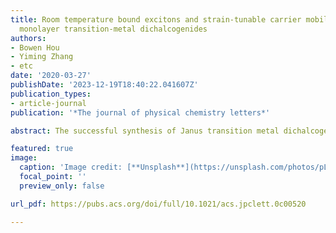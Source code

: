 ```yaml
---
title: Room temperature bound excitons and strain-tunable carrier mobilities in Janus
  monolayer transition-metal dichalcogenides
authors:
- Bowen Hou
- Yiming Zhang
- etc
date: '2020-03-27'
publishDate: '2023-12-19T18:40:22.041607Z'
publication_types:
- article-journal
publication: '*The journal of physical chemistry letters*'

abstract: The successful synthesis of Janus transition metal dichalcogenides offers new opportunities in two-dimensional materials due to its novel properties induced by structural mirror asymmetry. Herein, by using the first-principle calculations, the thermodynamical stability for monolayers MoSSe and WSSe is demonstrated by phonon dispersion with no imaginary frequencies. No longitudinal optical–transverse optical (LO–TO) splitting exists at the Γ point and phonon frequencies are red-shifted, since the 2D Coulomb screening effect is introduced to eliminate the spurious interaction between adjacent layers. An indirect–direct–indirect transition in band gaps for both MoSSe and WSSe is observed, and tunable mobilities can be realized by uniaxial strain, reaching up to 106 cm2 V–1 s–1 when applying 2% tensile strain along the zigzag direction to monolayer MoSSe, which provides a good platform for flexible electronic devices. Large band gaps of 2.569 and 2.666 eV are predicted for monolayers MoSSe and WSSe when considering many-body quasiparticle corrections. The enhanced electron–hole interaction caused by a weak screening effect leads to considerable binding energies for both MoSSe and WSSe, and such tightly binding excitons with large oscillator strengths generate strong absorption peaks in visible region. The remarkable properties of Janus monolayers MoSSe and WSSe make them promising in next-generation microelectronic, optoelectronic, and valleytronic devices.

featured: true
image:
  caption: 'Image credit: [**Unsplash**](https://unsplash.com/photos/pLCdAaMFLTE)'
  focal_point: ''
  preview_only: false

url_pdf: https://pubs.acs.org/doi/full/10.1021/acs.jpclett.0c00520

---
```

